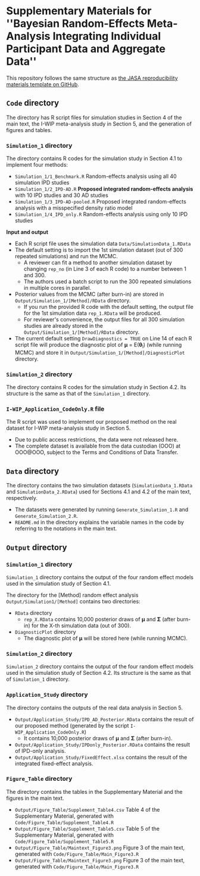 # **Supplementary Materials for ''Bayesian Random-Effects Meta-Analysis Integrating Individual Participant Data and Aggregate Data''**

This repository follows the same structure as [the JASA reproducibility materials template on GitHub](https://github.com/jasa-acs/repro-template).

## `Code` directory

The directory has R script files for simulation studies in Section 4 of the main text, the I-WIP meta-analysis study in Section 5, and the generation of figures and tables. 

### `Simulation_1` directory

The directory contains R codes for the simulation study in Section 4.1 to implement four methods: 
  - `Simulation_1/1_Benchmark.R` Random-effects analysis using all 40 simulation IPD studies
  - `Simulation_1/2_IPD-AD.R` **Proposed integrated random-effects analysis** with 10 IPD studies and 30 AD studies
  - `Simulation_1/3_IPD-AD-pooled.R` Proposed integrated random-effects analysis with a misspecified density ratio model
  - `Simulation_1/4_IPD_only.R` Random-effects analysis using only 10 IPD studies

**Input and output**
  - Each R script file uses the simulation data `Data/SimulationData_1.RData`
  - The default setting is to import the 1st simulation dataset (out of 300 repeated simulations) and run the MCMC. 
      - A reviewer can fit a method to another simulation dataset by changing `rep_no` (in Line 3 of each R code) to a number between 1 and 300.
      - The authors used a batch script to run the 300 repeated simulations in multiple cores in parallel.
  - Posterior values from the MCMC (after burn-in) are stored in `Output/Simulation_1/[Method]/RData` directory.
      - If you run the provided R code with the default setting, the output file for the 1st simulation data `rep_1.RData` will be produced.
      - For reviewer's convenience, the output files for all 300 simulation studies are already stored in the  `Output/Simulation_1/[Method]/RData` directory.
  - The current default setting `DrawDiagnostics = TRUE` on Line 14 of each R script file will produce the diagnostic plot of **μ** = E(**θ**<sub>l</sub>) (while running MCMC) and store it in `Output/Simulation_1/[Method]/DiagnosticPlot` directory.

### `Simulation_2` directory

The directory contains R codes for the simulation study in Section 4.2. Its structure is the same as that of the `Simulation_1` directory.

### `I-WIP_Application_CodeOnly.R` file

The R script was used to implement our proposed method on the real dataset for I-WIP meta-analysis study in Section 5. 
  - Due to public access restrictions, the data were not released here.
  - The complete dataset is available from the data custodian (OOO) at OOO@OOO, subject to the Terms and Conditions of Data Transfer.

## `Data` directory

The directory contains the two simulation datasets (`SimulationData_1.RData` and `SimulationData_2.RData`) used for Sections 4.1 and 4.2 of the main text, respectively.
  - The datasets were generated by running `Generate_Simulation_1.R` and `Generate_Simulation_2.R`.
  - `README.md` in the directory explains the variable names in the code by referring to the notations in the main text.  

## `Output` directory

### `Simulation_1` directory

`Simulation_1` directory contains the output of the four random effect models used in the simulation study of Section 4.1.

The directory for the [Method] random effect analysis  `Output/Simulation1/[Method]` contains two directories: 
  - `RData` directory
      - `rep_X.RData` contains 10,000 posterior draws of **μ** and **Σ** (after burn-in) for the X-th simulation data (out of 300). 
  - `DiagnosticPlot` directory
      -  The diagnostic plot of **μ** will be stored here (while running MCMC).

### `Simulation_2` directory

`Simulation_2` directory contains the output of the four random effect models used in the simulation study of Section 4.2. Its structure is the same as that of `Simulation_1` directory.

### `Application_Study` directory
  
The directory contains the outputs of the real data analysis in Section 5.
  - `Output/Application_Study/IPD_AD_Posterior.RData` contains the result of our proposed method (generated by the script `I-WIP_Application_CodeOnly.R`)
      - It contains 10,000 posterior draws of **μ** and **Σ** (after burn-in).  
  - `Output/Application_Study/IPDonly_Posterior.RData` contains the result of IPD-only analysis.
  - `Output/Application_Study/FixedEffect.xlsx` contains the result of the integrated fixed-effect analysis. 

### `Figure_Table` directory

The directory contains the tables in the Supplementary Material and the figures in the main text. 
  - `Output/Figure_Table/Supplement_Table4.csv` Table 4 of the Supplementary Material, generated with `Code/Figure_Table/Supplement_Table4.R`
  - `Output/Figure_Table/Supplement_Table5.csv` Table 5 of the Supplementary Material, generated with `Code/Figure_Table/Supplement_Table5.R`
  - `Output/Figure_Table/Maintext_Figure3.png` Figure 3 of the main text, generated with `Code/Figure_Table/Main_Figure3.R`
  - `Output/Figure_Table/Maintext_Figure3.png` Figure 3 of the main text, generated with `Code/Figure_Table/Main_Figure3.R`
